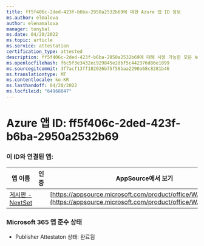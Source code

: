 ```yaml
---
title: ff5f406c-2ded-423f-b6ba-2950a2532b69에 대한 Azure 앱 ID 정보
ms.author: elmalova
author: elenamalova
manager: tonybal
ms.date: 04/20/2022
ms.topic: article
ms.service: attestation
certification_type: attested
description: ff5f406c-2ded-423f-b6ba-2950a2532b69에 대해 사용 가능한 모든 보안 및 규정 준수 정보입니다.
ms.openlocfilehash: f6c5f3e3432ec929845e2dbf5c442376d86e1099
ms.sourcegitcommit: 3f7acf13ff182026b75f58baa2290a68c8281b46
ms.translationtype: MT
ms.contentlocale: ko-KR
ms.lasthandoff: 04/20/2022
ms.locfileid: "64968047"
---
```

# <a name="azure-app-id-ff5f406c-2ded-423f-b6ba-2950a2532b69"></a>Azure 앱 ID: ff5f406c-2ded-423f-b6ba-2950a2532b69


### <a name="apps-associated-with-this-id"></a>이 ID와 연결된 앱:
| **앱 이름** | **인증** | **AppSource에서 보기** |
|--------------|---------------|-----------------------|
| [게시판 - NextSet](../forward/WA200002122.md) |  | [https://appsource.microsoft.com/product/office/WA200002122](https://appsource.microsoft.com/product/office/WA200002122) |

### <a name="microsoft-365-app-compliance-status"></a>Microsoft 365 앱 준수 상태
- Publisher Attestaton 상태: 완료됨
